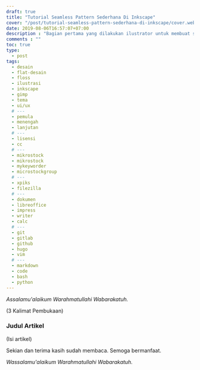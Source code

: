 ```yaml
---
draft: true
title: "Tutorial Seamless Pattern Sederhana Di Inkscape"
cover: "/post/tutorial-seamless-pattern-sederhana-di-inkscape/cover.webp"
date: 2019-08-06T16:57:07+07:00
description : "Bagian pertama yang dilakukan ilustrator untuk membuat seamless pattern dengan inkscape."
comments : ""
toc: true
type:
  - post
tags:
  - desain
  - flat-desain
  - floss
  - ilustrasi
  - inkscape
  - gimp
  - tema
  - ui/ux
  # ---
  - pemula
  - menengah
  - lanjutan
  # ---
  - lisensi
  - cc
  # ---
  - mikrostock
  - mikrostock
  - mykeyworder
  - microstockgroup
  # ---
  - xpiks
  - filezilla
  # ---
  - dokumen
  - libreoffice
  - impress
  - writer
  - calc
  # ---
  - git
  - gitlab
  - github
  - hugo
  - vim
  # ---
  - markdown
  - code
  - bash
  - python
---
```


*Assalamu'alaikum Warahmatullahi Wabarakatuh.*

(3 Kalimat Pembukaan)

<!--more-->

### Judul Artikel

(Isi artikel)

Sekian dan terima kasih sudah membaca. Semoga bermanfaat.

*Wassalamu'alaikum Warahmatullahi Wabarakatuh.*

[Inkscape]:https://www.inkscape.org
[Gimp]:https://www.gimp.org

[GNOME.ID]:https://www.gnome.id
[BUKU CC-ID]:https://bit.ly/madewithccID
[Wikimedia]:https://www.wikkimedia.org/

[Behance]:https://www.b.net
[Dribbble]:https://www.dribbble.com

[AdobeStock]:https//www.stock.adobe.com
[123rf]:https//www.123rf.com
[Freepik]:https//www.freepik.com
[Dreamstime]:https//www.dreamstime.com
[Shutterstock]:https//www.shutterstock.com
